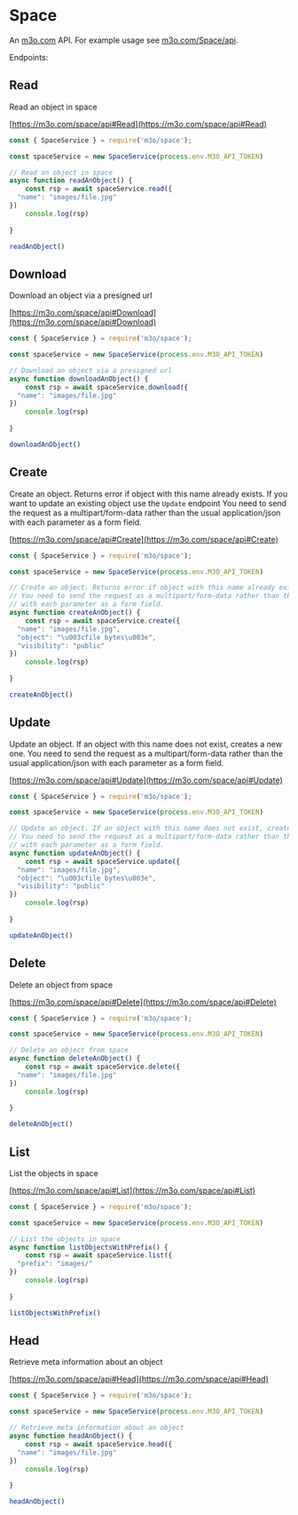 # Space

An [m3o.com](https://m3o.com) API. For example usage see [m3o.com/Space/api](https://m3o.com/Space/api).

Endpoints:

## Read

Read an object in space


[https://m3o.com/space/api#Read](https://m3o.com/space/api#Read)

```js
const { SpaceService } = require('m3o/space');

const spaceService = new SpaceService(process.env.M3O_API_TOKEN)

// Read an object in space
async function readAnObject() {
	const rsp = await spaceService.read({
  "name": "images/file.jpg"
})
	console.log(rsp)
	
}

readAnObject()
```
## Download

Download an object via a presigned url


[https://m3o.com/space/api#Download](https://m3o.com/space/api#Download)

```js
const { SpaceService } = require('m3o/space');

const spaceService = new SpaceService(process.env.M3O_API_TOKEN)

// Download an object via a presigned url
async function downloadAnObject() {
	const rsp = await spaceService.download({
  "name": "images/file.jpg"
})
	console.log(rsp)
	
}

downloadAnObject()
```
## Create

Create an object. Returns error if object with this name already exists. If you want to update an existing object use the `Update` endpoint
You need to send the request as a multipart/form-data rather than the usual application/json
with each parameter as a form field.


[https://m3o.com/space/api#Create](https://m3o.com/space/api#Create)

```js
const { SpaceService } = require('m3o/space');

const spaceService = new SpaceService(process.env.M3O_API_TOKEN)

// Create an object. Returns error if object with this name already exists. If you want to update an existing object use the `Update` endpoint
// You need to send the request as a multipart/form-data rather than the usual application/json
// with each parameter as a form field.
async function createAnObject() {
	const rsp = await spaceService.create({
  "name": "images/file.jpg",
  "object": "\u003cfile bytes\u003e",
  "visibility": "public"
})
	console.log(rsp)
	
}

createAnObject()
```
## Update

Update an object. If an object with this name does not exist, creates a new one.
You need to send the request as a multipart/form-data rather than the usual application/json
with each parameter as a form field.


[https://m3o.com/space/api#Update](https://m3o.com/space/api#Update)

```js
const { SpaceService } = require('m3o/space');

const spaceService = new SpaceService(process.env.M3O_API_TOKEN)

// Update an object. If an object with this name does not exist, creates a new one.
// You need to send the request as a multipart/form-data rather than the usual application/json
// with each parameter as a form field.
async function updateAnObject() {
	const rsp = await spaceService.update({
  "name": "images/file.jpg",
  "object": "\u003cfile bytes\u003e",
  "visibility": "public"
})
	console.log(rsp)
	
}

updateAnObject()
```
## Delete

Delete an object from space


[https://m3o.com/space/api#Delete](https://m3o.com/space/api#Delete)

```js
const { SpaceService } = require('m3o/space');

const spaceService = new SpaceService(process.env.M3O_API_TOKEN)

// Delete an object from space
async function deleteAnObject() {
	const rsp = await spaceService.delete({
  "name": "images/file.jpg"
})
	console.log(rsp)
	
}

deleteAnObject()
```
## List

List the objects in space


[https://m3o.com/space/api#List](https://m3o.com/space/api#List)

```js
const { SpaceService } = require('m3o/space');

const spaceService = new SpaceService(process.env.M3O_API_TOKEN)

// List the objects in space
async function listObjectsWithPrefix() {
	const rsp = await spaceService.list({
  "prefix": "images/"
})
	console.log(rsp)
	
}

listObjectsWithPrefix()
```
## Head

Retrieve meta information about an object


[https://m3o.com/space/api#Head](https://m3o.com/space/api#Head)

```js
const { SpaceService } = require('m3o/space');

const spaceService = new SpaceService(process.env.M3O_API_TOKEN)

// Retrieve meta information about an object
async function headAnObject() {
	const rsp = await spaceService.head({
  "name": "images/file.jpg"
})
	console.log(rsp)
	
}

headAnObject()
```
